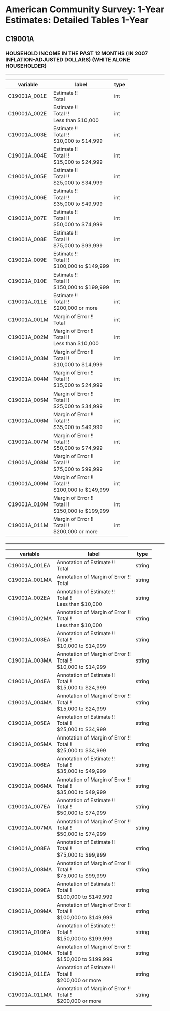 # American Community Survey: 1-Year Estimates: Detailed Tables 1-Year

## C19001A

### HOUSEHOLD INCOME IN THE PAST 12 MONTHS (IN 2007 INFLATION-ADJUSTED DOLLARS) (WHITE ALONE HOUSEHOLDER)

___

| variable | label | type |
| ----- | ----- | ----- |
| C19001A_001E | Estimate !!<br>Total | int |
| C19001A_002E | Estimate !!<br>Total !!<br>Less than $10,000 | int |
| C19001A_003E | Estimate !!<br>Total !!<br>$10,000 to $14,999 | int |
| C19001A_004E | Estimate !!<br>Total !!<br>$15,000 to $24,999 | int |
| C19001A_005E | Estimate !!<br>Total !!<br>$25,000 to $34,999 | int |
| C19001A_006E | Estimate !!<br>Total !!<br>$35,000 to $49,999 | int |
| C19001A_007E | Estimate !!<br>Total !!<br>$50,000 to $74,999 | int |
| C19001A_008E | Estimate !!<br>Total !!<br>$75,000 to $99,999 | int |
| C19001A_009E | Estimate !!<br>Total !!<br>$100,000 to $149,999 | int |
| C19001A_010E | Estimate !!<br>Total !!<br>$150,000 to $199,999 | int |
| C19001A_011E | Estimate !!<br>Total !!<br>$200,000 or more | int |
| C19001A_001M | Margin of Error !!<br>Total | int |
| C19001A_002M | Margin of Error !!<br>Total !!<br>Less than $10,000 | int |
| C19001A_003M | Margin of Error !!<br>Total !!<br>$10,000 to $14,999 | int |
| C19001A_004M | Margin of Error !!<br>Total !!<br>$15,000 to $24,999 | int |
| C19001A_005M | Margin of Error !!<br>Total !!<br>$25,000 to $34,999 | int |
| C19001A_006M | Margin of Error !!<br>Total !!<br>$35,000 to $49,999 | int |
| C19001A_007M | Margin of Error !!<br>Total !!<br>$50,000 to $74,999 | int |
| C19001A_008M | Margin of Error !!<br>Total !!<br>$75,000 to $99,999 | int |
| C19001A_009M | Margin of Error !!<br>Total !!<br>$100,000 to $149,999 | int |
| C19001A_010M | Margin of Error !!<br>Total !!<br>$150,000 to $199,999 | int |
| C19001A_011M | Margin of Error !!<br>Total !!<br>$200,000 or more | int |
### 

___

| variable | label | type |
| ----- | ----- | ----- |
| C19001A_001EA | Annotation of Estimate !!<br>Total | string |
| C19001A_001MA | Annotation of Margin of Error !!<br>Total | string |
| C19001A_002EA | Annotation of Estimate !!<br>Total !!<br>Less than $10,000 | string |
| C19001A_002MA | Annotation of Margin of Error !!<br>Total !!<br>Less than $10,000 | string |
| C19001A_003EA | Annotation of Estimate !!<br>Total !!<br>$10,000 to $14,999 | string |
| C19001A_003MA | Annotation of Margin of Error !!<br>Total !!<br>$10,000 to $14,999 | string |
| C19001A_004EA | Annotation of Estimate !!<br>Total !!<br>$15,000 to $24,999 | string |
| C19001A_004MA | Annotation of Margin of Error !!<br>Total !!<br>$15,000 to $24,999 | string |
| C19001A_005EA | Annotation of Estimate !!<br>Total !!<br>$25,000 to $34,999 | string |
| C19001A_005MA | Annotation of Margin of Error !!<br>Total !!<br>$25,000 to $34,999 | string |
| C19001A_006EA | Annotation of Estimate !!<br>Total !!<br>$35,000 to $49,999 | string |
| C19001A_006MA | Annotation of Margin of Error !!<br>Total !!<br>$35,000 to $49,999 | string |
| C19001A_007EA | Annotation of Estimate !!<br>Total !!<br>$50,000 to $74,999 | string |
| C19001A_007MA | Annotation of Margin of Error !!<br>Total !!<br>$50,000 to $74,999 | string |
| C19001A_008EA | Annotation of Estimate !!<br>Total !!<br>$75,000 to $99,999 | string |
| C19001A_008MA | Annotation of Margin of Error !!<br>Total !!<br>$75,000 to $99,999 | string |
| C19001A_009EA | Annotation of Estimate !!<br>Total !!<br>$100,000 to $149,999 | string |
| C19001A_009MA | Annotation of Margin of Error !!<br>Total !!<br>$100,000 to $149,999 | string |
| C19001A_010EA | Annotation of Estimate !!<br>Total !!<br>$150,000 to $199,999 | string |
| C19001A_010MA | Annotation of Margin of Error !!<br>Total !!<br>$150,000 to $199,999 | string |
| C19001A_011EA | Annotation of Estimate !!<br>Total !!<br>$200,000 or more | string |
| C19001A_011MA | Annotation of Margin of Error !!<br>Total !!<br>$200,000 or more | string |

